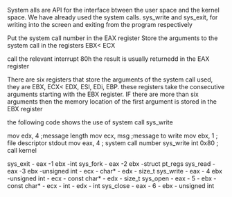 System alls are API for the interface btween the user space and the kernel space. We have already used the system calls. sys_write and sys_exit, for writing into the screen and exiting from the program respectively

Put the system call number in the EAX register
Store the arguments to the system call in the registers EBX< ECX

call the relevant interrupt 80h
the result is usually returnedd in the EAX register

There are six registers that store the arguments of the system call used, they are EBX, ECX< EDX, ESI, EDi, EBP. these registers take the consecutive arguments starting with the EBX register. IF there are more than six arguments then the memory location of the first argument is stored in the EBX register



the following code shows the use of system call sys_write

mov edx, 4    ;message length
mov ecx, msg  ;message to write
mov ebx, 1    ; file descriptor stdout
mov eax, 4    ; system call number sys_write
int 0x80      ; call kernel



sys_exit - eax -1  ebx -int
sys_fork - eax -2  ebx -struct pt_regs
sys_read - eax -3  ebx -unsigned int - ecx - char* - edx - size_t
sys_write - eax - 4  ebx -unsigned int - ecx - const char* - edx - size_t
sys_open - eax - 5 - ebx - const char* - ecx - int - edx - int
sys_close - eax - 6 - ebx - unsigned int